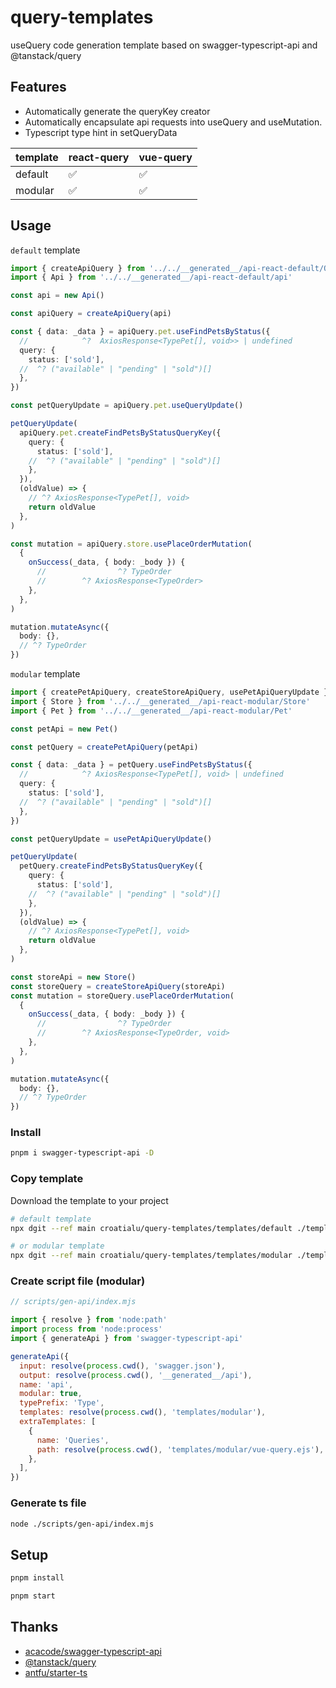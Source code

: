 # query-templates

useQuery code generation template based on swagger-typescript-api and @tanstack/query

## Features
- Automatically generate the queryKey creator
- Automatically encapsulate api requests into useQuery and useMutation.
- Typescript type hint in setQueryData

| template | react-query | vue-query |
|--|--|--|
| default | ✅ | ✅ |
| modular | ✅ | ✅ |

## Usage

`default` template

``` ts
import { createApiQuery } from '../../__generated__/api-react-default/Queries'
import { Api } from '../../__generated__/api-react-default/api'

const api = new Api()

const apiQuery = createApiQuery(api)

const { data: _data } = apiQuery.pet.useFindPetsByStatus({
  //            ^?  AxiosResponse<TypePet[], void>> | undefined
  query: {
    status: ['sold'],
  //  ^? ("available" | "pending" | "sold")[]
  },
})

const petQueryUpdate = apiQuery.pet.useQueryUpdate()

petQueryUpdate(
  apiQuery.pet.createFindPetsByStatusQueryKey({
    query: {
      status: ['sold'],
    //  ^? ("available" | "pending" | "sold")[]
    },
  }),
  (oldValue) => {
    // ^? AxiosResponse<TypePet[], void>
    return oldValue
  },
)

const mutation = apiQuery.store.usePlaceOrderMutation(
  {
    onSuccess(_data, { body: _body }) {
      //                ^? TypeOrder
      //        ^? AxiosResponse<TypeOrder>
    },
  },
)

mutation.mutateAsync({
  body: {},
  // ^? TypeOrder
})
```

`modular` template
``` ts
import { createPetApiQuery, createStoreApiQuery, usePetApiQueryUpdate } from '../../__generated__/api-react-modular/Queries'
import { Store } from '../../__generated__/api-react-modular/Store'
import { Pet } from '../../__generated__/api-react-modular/Pet'

const petApi = new Pet()

const petQuery = createPetApiQuery(petApi)

const { data: _data } = petQuery.useFindPetsByStatus({
  //            ^? AxiosResponse<TypePet[], void> | undefined
  query: {
    status: ['sold'],
  //  ^? ("available" | "pending" | "sold")[]
  },
})

const petQueryUpdate = usePetApiQueryUpdate()

petQueryUpdate(
  petQuery.createFindPetsByStatusQueryKey({
    query: {
      status: ['sold'],
    //  ^? ("available" | "pending" | "sold")[]
    },
  }),
  (oldValue) => {
    // ^? AxiosResponse<TypePet[], void>
    return oldValue
  },
)

const storeApi = new Store()
const storeQuery = createStoreApiQuery(storeApi)
const mutation = storeQuery.usePlaceOrderMutation(
  {
    onSuccess(_data, { body: _body }) {
      //                ^? TypeOrder
      //        ^? AxiosResponse<TypeOrder, void>
    },
  },
)

mutation.mutateAsync({
  body: {},
  // ^? TypeOrder
})
```

### Install

``` sh
pnpm i swagger-typescript-api -D
```

### Copy template

Download the template to your project

``` sh
# default template
npx dgit --ref main croatialu/query-templates/templates/default ./templates

# or modular template
npx dgit --ref main croatialu/query-templates/templates/modular ./templates
```

### Create script file (modular)
``` js
// scripts/gen-api/index.mjs

import { resolve } from 'node:path'
import process from 'node:process'
import { generateApi } from 'swagger-typescript-api'

generateApi({
  input: resolve(process.cwd(), 'swagger.json'),
  output: resolve(process.cwd(), '__generated__/api'),
  name: 'api',
  modular: true,
  typePrefix: 'Type',
  templates: resolve(process.cwd(), 'templates/modular'),
  extraTemplates: [
    {
      name: 'Queries',
      path: resolve(process.cwd(), 'templates/modular/vue-query.ejs'),
    },
  ],
})
```
### Generate ts file
``` sh
node ./scripts/gen-api/index.mjs
```

###

## Setup

``` sh
pnpm install

pnpm start
```

## Thanks
- [acacode/swagger-typescript-api](https://github.com/acacode/swagger-typescript-api)
- [@tanstack/query](https://tanstack.com/query/latest)
- [antfu/starter-ts](https://github.com/antfu/starter-ts)
